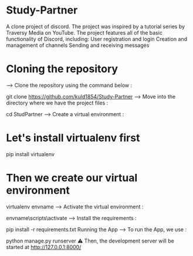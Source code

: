 # Study-Partner
A clone project of discord.
The project was inspired by a tutorial series by Traversy Media on YouTube.
The project features all of the basic functionality of Discord, including:
  User registration and login
  Creation and management of channels
  Sending and receiving messages

# Cloning the repository
--> Clone the repository using the command below :

git clone https://github.com/kuld1854/Study-Partner
--> Move into the directory where we have the project files :

cd StudPartner
--> Create a virtual environment :

# Let's install virtualenv first
pip install virtualenv

# Then we create our virtual environment
virtualenv envname
--> Activate the virtual environment :

envname\scripts\activate
--> Install the requirements :

pip install -r requirements.txt
Running the App
--> To run the App, we use :

python manage.py runserver
⚠ Then, the development server will be started at http://127.0.0.1:8000/
